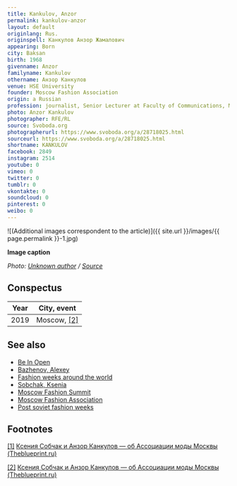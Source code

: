 ```yaml
---
title: Kankulov, Anzor
permalink: kankulov-anzor
layout: default
originlang: Rus.
originspell: Канкулов Анзор Жамалович
appearing: Born
city: Baksan
birth: 1968
givenname: Anzor
familyname: Kankulov
othername: Анзор Канкулов
venue: HSE University
founder: Moscow Fashion Association
origin: a Russian
profession: journalist, Senior Lecturer at Faculty of Communications, Media, and Design
photo: Anzor Kankulov
photographer: RFE/RL
source: Svoboda.org
photographerurl: https://www.svoboda.org/a/28718025.html
sourceurl: https://www.svoboda.org/a/28718025.html
shortname: KANKULOV
facebook: 2849
instagram: 2514
youtube: 0
vimeo: 0
twitter: 0
tumblr: 0
vkontakte: 0
soundcloud: 0
pinterest: 0
weibo: 0
---
```


<!---
To edit top block see
icon "Meta Data"
on right menu
Full edit instructions
indexmod.gq/edit
-->

![(Additional images correspondent to the article)]({{ site.url }}/images/{{ page.permalink }}-1.jpg)

**Image caption**

*Photo: [Unknown author](index) / [Source](index)*

## Сonspectus

|Year|City, event|
|-|-|
|2019|Moscow, <span id="a2">[\[2\]](#f2)</span>|

## See also

+ [Be In Open](be-in-open)
+ [Bazhenov, Alexey](bazhenov-alexey)
+ [Fashion weeks around the world](fashion-weeks-around-the-world)
+ [Sobchak, Ksenia](sobchak-ksenia)
+ [Moscow Fashion Summit](moscow-fashion-summit)
+ [Moscow Fashion Association](moscow-fashion-association)
+ [Post soviet fashion weeks](post-soviet-fashion-weeks)

## Footnotes

[[1]](#a1) <span id="f1"></span> [Ксения Собчак и Анзор Канкулов — об Ассоциации моды Москвы (Theblueprint.ru)](https://theblueprint.ru/fashion/fashion-association)

[[2]](#a2) <span id="f2"></span> [Ксения Собчак и Анзор Канкулов — об Ассоциации моды Москвы (Theblueprint.ru)](https://theblueprint.ru/fashion/fashion-association)
